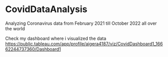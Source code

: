 # CovidDataAnalysis
Analyzing Coronavirus data from February 2021 till October 2022 all over the world

Check my dashboard where i visualized the data
https://public.tableau.com/app/profile/aigera4187/viz/CovidDashboard1_16662244737360/Dashboard1
